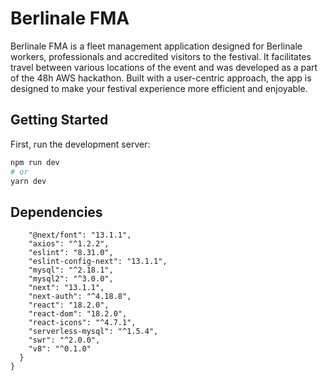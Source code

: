 # Berlinale FMA

Berlinale FMA is a fleet management application designed for Berlinale workers, professionals and accredited visitors to the festival. 
It facilitates travel between various locations of the event and was developed as a part of the 48h AWS hackathon. 
Built with a user-centric approach, the app is designed to make your festival experience more efficient and enjoyable.

## Getting Started

First, run the development server:

```bash
npm run dev
# or
yarn dev
```

## Dependencies

``` "dependencies": {
    "@next/font": "13.1.1",
    "axios": "^1.2.2",
    "eslint": "8.31.0",
    "eslint-config-next": "13.1.1",
    "mysql": "^2.18.1",
    "mysql2": "^3.0.0",
    "next": "13.1.1",
    "next-auth": "^4.18.8",
    "react": "18.2.0",
    "react-dom": "18.2.0",
    "react-icons": "^4.7.1",
    "serverless-mysql": "^1.5.4",
    "swr": "^2.0.0",
    "v8": "^0.1.0"
  }
}
```
